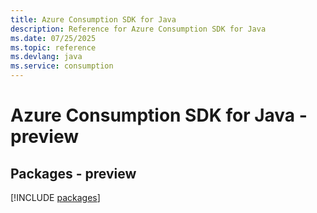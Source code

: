 ```yaml
---
title: Azure Consumption SDK for Java
description: Reference for Azure Consumption SDK for Java
ms.date: 07/25/2025
ms.topic: reference
ms.devlang: java
ms.service: consumption
---
```

# Azure Consumption SDK for Java - preview
## Packages - preview
[!INCLUDE [packages](consumption-index.md)]